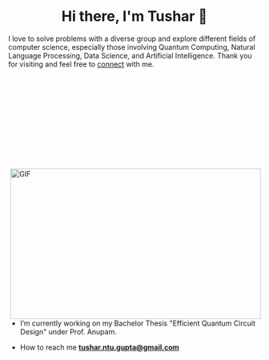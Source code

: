 
<h1 align="center">Hi there, I'm Tushar 👋</h1>

<p>
  I love to solve problems with a diverse group and explore different fields of computer science, especially those involving Quantum Computing, Natural Language Processing, Data Science, and Artificial Intelligence. Thank you for visiting and feel free to <a href="https://www.linkedin.com/in/tushargupta19/">connect</a> with me. 
  <img align="right" alt="GIF" src="https://github.com/abhisheknaiidu/abhisheknaiidu/blob/master/code.gif?raw=true" width="500" height="300" style="margin-top: 200px;" />
</p>

- I’m currently working on my Bachelor Thesis "Efficient Quantum Circuit Design" under Prof. Anupam.

- How to reach me **tushar.ntu.gupta@gmail.com**  

<br>
</p>


</a> 
<!-- <img align="left" src="https://user-images.githubusercontent.com/124782352/217724003-9c3315c0-8a3b-46b8-afea-b42242322861.png" width="300" height="100"> -->
<!-- <img align="left" alt="GIF" src="https://www.wondriumdaily.com/wp-content/uploads/2019/07/header-41-1024x559.jpg?raw=true" width="500" height="300" /> -->
<!-- [![Anurag's GitHub stats](https://github-readme-stats.vercel.app/api?username=TushG29)](https://github.com/anuraghazra/github-readme-stats) -->
<!-- [![spotify-github-profile](https://spotify-github-profile.vercel.app/api/view?uid=315t3mkhqv566437y4espuykzrva&cover_image=true&theme=default&show_offline=false&background_color=121212)](https://github.com/kittinan/spotify-github-profile) -->


<br>
</p>
